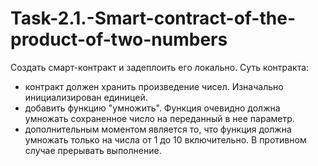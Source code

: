 # Task-2.1.-Smart-contract-of-the-product-of-two-numbers
Создать смарт-контракт и задеплоить его локально. Суть контракта:
- контракт должен хранить произведение чисел. Изначально инициализирован единицей.
- добавить  функцию "умножить".  Функция очевидно должна умножать сохраненное число на переданный в нее параметр.
- дополнительным моментом является то, что функция должна умножать только на числа от 1 до 10 включительно. В противном случае прерывать выполнение. 
